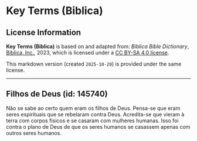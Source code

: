 # Key Terms (Biblica)

## License Information

**Key Terms (Biblica)** is based on and adapted from: _Biblica Bible Dictionary_, [Biblica, Inc.](https://www.biblica.com/), 2023, which is licensed under a [CC BY-SA 4.0 license](https://creativecommons.org/licenses/by-sa/4.0/legalcode.en).

This markdown version (created `2025-10-20`) is provided under the same license.



--------------------------------

## Filhos de Deus (id: 145740)

Não se sabe ao certo quem eram os filhos de Deus. Pensa\-se que eram seres espirituais que se rebelaram contra Deus. Acredita\-se que vieram à terra com corpos físicos e se casaram com mulheres humanas. Isso foi contra o plano de Deus de que os seres humanos se casassem apenas com outros seres humanos.


